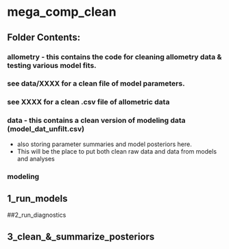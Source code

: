 # mega_comp_clean

## Folder Contents: 

### allometry - this contains the code for cleaning allometry data & testing various model fits.
### see data/XXXX for a clean file of model parameters. 
### see XXXX for a clean .csv file of allometric data

### data - this contains a clean version of modeling data (model_dat_unfilt.csv)
- also storing parameter summaries and model posteriors here.
- This will be the place to put both clean raw data and data from models and analyses

  
### modeling 
## 1_run_models
##2_run_diagnostics
## 3_clean_&_summarize_posteriors
